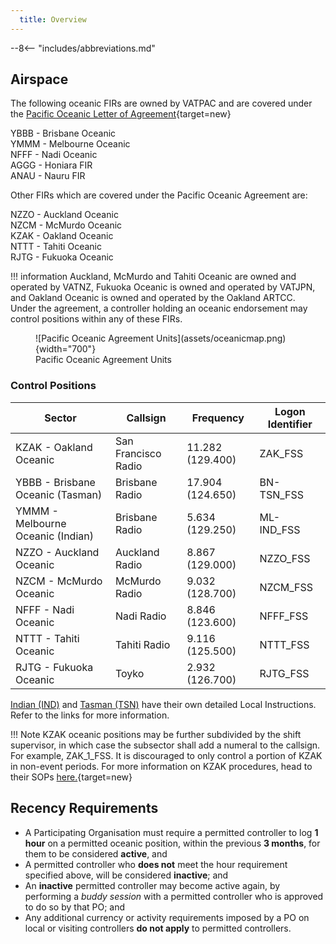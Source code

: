 ```yaml
---
  title: Overview
---
```


--8<-- "includes/abbreviations.md"

## Airspace
The following oceanic FIRs are owned by VATPAC and are covered under the [Pacific Oceanic Letter of Agreement](https://vatpac.org/publications/policies){target=new}

YBBB - Brisbane Oceanic  
YMMM - Melbourne Oceanic  
NFFF - Nadi Oceanic  
AGGG - Honiara FIR  
ANAU - Nauru FIR  

Other FIRs which are covered under the Pacific Oceanic Agreement are:  

NZZO - Auckland Oceanic  
NZCM - McMurdo Oceanic  
KZAK - Oakland Oceanic  
NTTT - Tahiti Oceanic  
RJTG - Fukuoka Oceanic

!!! information
    Auckland, McMurdo and Tahiti Oceanic are owned and operated by VATNZ, Fukuoka Oceanic is owned and operated by VATJPN, and Oakland Oceanic is owned and operated by the Oakland ARTCC.  
    Under the agreement, a controller holding an oceanic endorsement may control positions within any of these FIRs.

<figure markdown>
![Pacific Oceanic Agreement Units](assets/oceanicmap.png){width="700"}
    <figcaption>Pacific Oceanic Agreement Units</figcaption>
</figure>

### Control Positions

| Sector  | 	Callsign  | 	Frequency   |	Logon Identifier |
| ----------------- | --------------- | ----------------- | ----------- | 
| KZAK - Oakland Oceanic |  San Francisco Radio | 11.282 (129.400)  |  ZAK_FSS |
| YBBB - Brisbane Oceanic (Tasman)  | Brisbane Radio | 17.904 (124.650)  |  BN-TSN_FSS |
| YMMM - Melbourne Oceanic (Indian) |  Brisbane Radio | 5.634 (129.250)  |  ML-IND_FSS |
| NZZO - Auckland Oceanic  |  Auckland Radio |  8.867 (129.000) |  NZZO_FSS |
| NZCM - McMurdo Oceanic  |  McMurdo Radio |  9.032 (128.700) |  NZCM_FSS |
| NFFF - Nadi Oceanic  | Nadi Radio  |  8.846 (123.600) |  NFFF_FSS |
| NTTT - Tahiti Oceanic  |  Tahiti Radio | 9.116 (125.500) |  NTTT_FSS |
| RJTG -  Fukuoka Oceanic |  Toyko | 2.932 (126.700) |  RJTG_FSS |

[Indian (IND)](Positions/IND) and [Tasman (TSN)](Positions/TSN) have their own detailed Local Instructions. Refer to the links for more information.

!!! Note 
    KZAK oceanic positions may be further subdivided by the shift supervisor, in which case the subsector shall add a numeral to the callsign. For example, ZAK_1_FSS. It is discouraged to only control a portion of KZAK in non-event periods. For more information on KZAK procedures, head to their SOPs [here.](https://oakartcc.org/web/viewer.html?file=/controllers/file/e8a98e09-1c16-11ec-9430-2a32edb55910){target=new}
    
## Recency Requirements

- A Participating Organisation must require a permitted controller to log **1 hour** on a permitted oceanic position, within the previous **3 months**, for them to be considered **active**, and
- A permitted controller who **does not** meet the hour requirement specified above, will be considered **inactive**; and
- An **inactive** permitted controller may become active again, by performing a *buddy session* with a permitted controller who is approved to do so by that PO; and
- Any additional currency or activity requirements imposed by a PO on local or visiting controllers **do not apply** to permitted controllers.